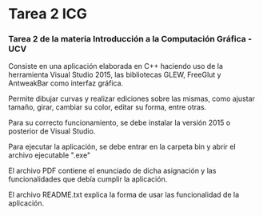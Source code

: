 # Tarea 2 ICG
<h3>Tarea 2 de la materia Introducción a la Computación Gráfica - UCV</h3>

Consiste en una aplicación elaborada en C++ haciendo uso de la herramienta Visual Studio 2015, las bibliotecas GLEW, FreeGlut y AntweakBar como interfaz gráfica.

Permite dibujar curvas y realizar ediciones sobre las mismas, como ajustar tamaño, girar, cambiar su color, editar su forma, entre otras.

Para su correcto funcionamiento, se debe instalar la versión 2015 o posterior de Visual Studio.

Para ejecutar la aplicación, se debe entrar en la carpeta bin y abrir el archivo ejecutable ".exe"

El archivo PDF contiene el enunciado de dicha asignación y las funcionalidades que debía cumplir la aplicación.

El archivo README.txt explica la forma de usar las funcionalidad de la aplicación.
